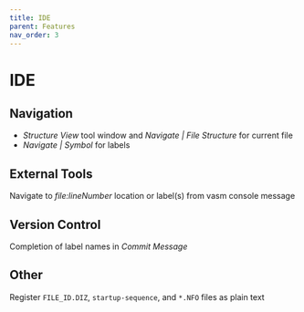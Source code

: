 ```yaml
---
title: IDE
parent: Features
nav_order: 3
---
```


# IDE

## Navigation

* *Structure View* tool window and *Navigate \| File Structure* for current file
* *Navigate \| Symbol* for labels

## External Tools

Navigate to _file:lineNumber_ location or label(s) from vasm console message

## Version Control

Completion of label names in _Commit Message_

## Other

Register `FILE_ID.DIZ`, `startup-sequence`, and `*.NFO` files as plain text

